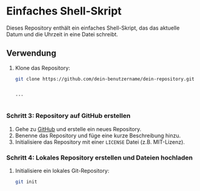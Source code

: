 # Einfaches Shell-Skript

Dieses Repository enthält ein einfaches Shell-Skript, das das aktuelle Datum und die Uhrzeit in eine Datei schreibt.

## Verwendung

1. Klone das Repository:
   ```bash
   git clone https://github.com/dein-benutzername/dein-repository.git


   ---


   
### Schritt 3: Repository auf GitHub erstellen

1. Gehe zu [GitHub](https://github.com) und erstelle ein neues Repository.
2. Benenne das Repository und füge eine kurze Beschreibung hinzu.
3. Initialisiere das Repository mit einer `LICENSE` Datei (z.B. MIT-Lizenz).

### Schritt 4: Lokales Repository erstellen und Dateien hochladen

1. Initialisiere ein lokales Git-Repository:
   ```bash
   git init
